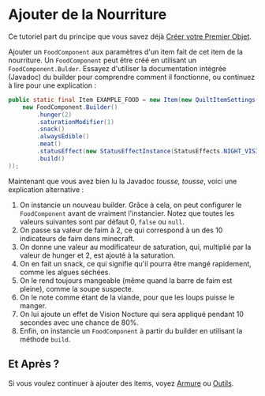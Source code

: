 # Ajouter de la Nourriture

Ce tutoriel part du principe que vous savez déjà [Créer votre Premier Objet](first-item).

Ajouter un `FoodComponent` aux paramètres d'un item fait de cet item de la nourriture.
Un `FoodComponent` peut être créé en utilisant un `FoodComponent.Bulder`.
Essayez d'utiliser la documentation intégrée (Javadoc) du builder pour comprendre comment il fonctionne,
ou continuez à lire pour une explication :

```java
public static final Item EXAMPLE_FOOD = new Item(new QuiltItemSettings().food(
	new FoodComponent.Builder()
		.hunger(2)
		.saturationModifier(1)
		.snack()
		.alwaysEdible()
		.meat()
		.statusEffect(new StatusEffectInstance(StatusEffects.NIGHT_VISION, 10), 0.8f)
		.build()
));
```

Maintenant que vous avez bien lu la Javadoc _tousse, tousse_, voici une explication alternative :

1. On instancie un nouveau builder. Grâce à cela, on peut configurer le `FoodComponent` avant de vraiment l'instancier.
   Notez que toutes les valeurs suivantes sont par défaut 0, `false` ou `null`.
2. On passe sa valeur de faim à 2, ce qui correspond à un des 10 indicateurs de faim dans minecraft.
3. On donne une valeur au modificateur de saturation, qui, multiplié par la valeur de hunger et 2, est ajouté à la saturation.
4. On en fait un snack, ce qui signifie qu'il pourra être mangé rapidement, comme les algues séchées.
5. On le rend toujours mangeable (même quand la barre de faim est pleine), comme la soupe suspecte.
6. On le note comme étant de la viande, pour que les loups puisse le manger.
7. On lui ajoute un effet de Vision Nocture qui sera appliqué pendant 10 secondes avec une chance de 80%.
8. Enfin, on instancie un `FoodComponent` à partir du builder en utilisant la méthode `build`.

## Et Après ?

Si vous voulez continuer à ajouter des items, voyez [Armure](armor) ou [Outils](tools).
